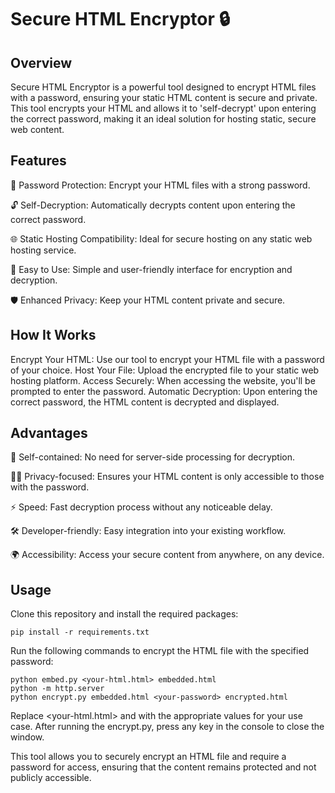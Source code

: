 # Secure HTML Encryptor 🔒
## Overview
Secure HTML Encryptor is a powerful tool designed to encrypt HTML files with a password, ensuring your static HTML content is secure and private. This tool encrypts your HTML and allows it to 'self-decrypt' upon entering the correct password, making it an ideal solution for hosting static, secure web content.

## Features
🔐 Password Protection: Encrypt your HTML files with a strong password.

🔓 Self-Decryption: Automatically decrypts content upon entering the correct password.

🌐 Static Hosting Compatibility: Ideal for secure hosting on any static web hosting service.

🚀 Easy to Use: Simple and user-friendly interface for encryption and decryption.

🛡️ Enhanced Privacy: Keep your HTML content private and secure.

## How It Works
Encrypt Your HTML: Use our tool to encrypt your HTML file with a password of your choice.
Host Your File: Upload the encrypted file to your static web hosting platform.
Access Securely: When accessing the website, you'll be prompted to enter the password.
Automatic Decryption: Upon entering the correct password, the HTML content is decrypted and displayed.
## Advantages
🔄 Self-contained: No need for server-side processing for decryption.

🕵️‍♂️ Privacy-focused: Ensures your HTML content is only accessible to those with the password.

⚡ Speed: Fast decryption process without any noticeable delay.

🛠️ Developer-friendly: Easy integration into your existing workflow.

🌍 Accessibility: Access your secure content from anywhere, on any device.

## Usage
Clone this repository and install the required packages:
```
pip install -r requirements.txt
```

Run the following commands to encrypt the HTML file with the specified password:
```
python embed.py <your-html.html> embedded.html
python -m http.server
python encrypt.py embedded.html <your-password> encrypted.html
```

Replace <your-html.html> and <your-password> with the appropriate values for your use case.
After running the encrypt.py, press any key in the console to close the window.

This tool allows you to securely encrypt an HTML file and require a password for access, ensuring that the content remains protected and not publicly accessible.
